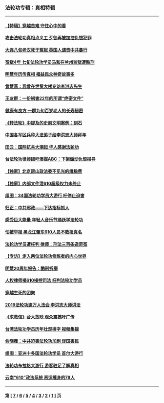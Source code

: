 ### 法轮功专辑：真相特辑
---
#### [【特稿】穿越苦难 守住心中的善](../../pages/nf4389/n13784979.md?12310430) 
#### [攻击法轮功真相点义工 歹徒再被加控仇恨犯罪](../../pages/nf4389/n13601019.md?12310430) 
#### [大连八旬老汉死于冤狱 英国人谴责中共暴行](../../pages/nf4389/n13480118.md?12310430) 
#### [冤狱4年 七旬法轮功学员马和在兰州监狱遭酷刑](../../pages/nf4389/n13304688.md?12310430) 
#### [明慧年历传真相 福益民众神奇故事多](../../pages/nf4389/n13294545.md?12310430) 
#### [曾慧燕：我曾在世贸大楼专访李洪志先生](../../pages/nf4389/n12898729.md?12310430) 
#### [王友群：一份祸害22年的所谓“绝密文件”](../../pages/nf4389/n12871750.md?12310430) 
#### [健康有良方 一群九旬百岁老人的长寿秘密](../../pages/nf4389/n12847475.md?12310430) 
#### [《转法轮》中提及的史前文明案例：刻石](../../pages/nf4389/n12758577.md?12310430) 
#### [中国各军区兵种大法弟子给李洪志大师拜年](../../pages/nf4389/n12750047.md?12310430) 
#### [田云：国际抗共大潮起 华人感谢法轮功](../../pages/nf4389/n12357708.md?12310430) 
#### [台法轮功律师团吁澳媒ABC：下架煽动仇恨报导](../../pages/nf4389/n12279917.md?12310430) 
#### [【独家】北京房山政法委不见光的维稳费](../../pages/nf4389/n12031979.md?12310430) 
#### [【独家】内部文件泄610超级权力未终止](../../pages/nf4389/n12023895.md?12310430) 
#### [组图：34国法轮功学员大游行 吁停止迫害](../../pages/nf4389/n11492658.md?12310430) 
#### [归正：中共邪政——下达指标抓人](../../pages/nf4389/n11474770.md?12310430) 
#### [感受巨大能量 年轻人音乐节踊跃学法轮功](../../pages/nf4389/n11441981.md?12310430) 
#### [怕被举报 黑龙江肇东610人员不敢报真名](../../pages/nf4389/n11436499.md?12310430) 
#### [法轮功学员遭枉判 律师：刑法三百条造奇冤](../../pages/nf4389/n11433943.md?12310430) 
#### [【专访】走入两位法轮功修炼者的内心世界](../../pages/nf4389/n11415623.md?12310430) 
#### [明慧20周年报告：酷刑折磨](../../pages/nf4389/n11387954.md?12310430) 
#### [人权律师揭610操控司法 枉判法轮功学员](../../pages/nf4389/n11313370.md?12310430) 
#### [穿越生死的团聚](../../pages/nf4389/n11258922.md?12310430) 
#### [2019法轮功逾万人法会 李洪志大师讲法](../../pages/nf4389/n11265303.md?12310430) 
#### [《求救信》台大放映 观众震撼吁广传](../../pages/nf4389/n10922251.md?12310430) 
#### [台湾法轮功学员历年壮观排字 视频集锦](../../pages/nf4389/n10878789.md?12310430) 
#### [俞晓薇：中共迫害法轮功加剧 误国害民](../../pages/nf4389/n10859260.md?12310430) 
#### [组图：亚洲十多国法轮功学员 首尔大游行](../../pages/nf4389/n10781149.md?12310430) 
#### [法轮功布拉格大游行 游客驻足了解真相](../../pages/nf4389/n10749360.md?12310430) 
#### [云南“610”政法系统 恶运缠身的78人](../../pages/nf4389/n10747534.md?12310430) 

---
#### 第 [ [7](./7.md?12310430) / [6](./6.md?12310430) / [5](./5.md?12310430) / [4](./4.md?12310430) / [3](./3.md?12310430) / [2](./2.md?12310430) / [1](./1.md?12310430) ] 页
